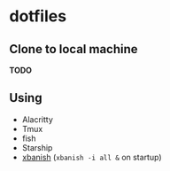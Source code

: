 # dotfiles

## Clone to local machine

**TODO**

## Using
- Alacritty
- Tmux
- fish
- Starship
- [xbanish](https://github.com/jcs/xbanish) (`xbanish -i all &` on startup)

